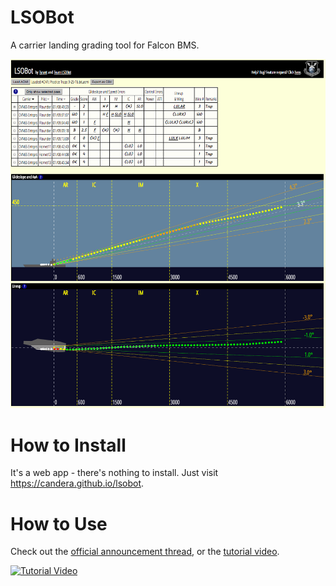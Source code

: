 # LSOBot
A carrier landing grading tool for Falcon BMS.

![screenshot](doc/screenshot.png)

# How to Install
It's a web app - there's nothing to install. Just visit https://candera.github.io/lsobot.

# How to Use
Check out the [official announcement thread](https://www.bmsforum.org/forum/showthread.php?28908-Release-LSOBot-A-Carrier-Landing-Grading-Tool),
or the [tutorial video](https://www.youtube.com/watch?v=tSepFhml2DY).

[![Tutorial Video](http://img.youtube.com/vi/tSepFhml2DY/0.jpg)](http://www.youtube.com/watch?v=tSepFhml2DY "LSOBot Tutorial and Intro Video")

